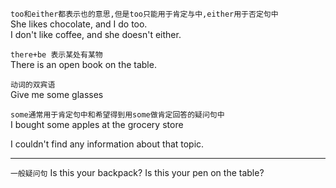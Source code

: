 `too和either都表示也的意思,但是too只能用于肯定与中,either用于否定句中`  
She likes chocolate, and I do too.  
I don't like coffee, and she doesn't either.  


`there+be 表示某处有某物`  
There is an open book on the table.  

`动词的双宾语`  
Give me some glasses  

`some通常用于肯定句中和希望得到用some做肯定回答的疑问句中`  
I bought some apples at the grocery store  

I couldn't find any information about that topic.    

----
`一般疑问句`
Is this your backpack?
Is this your pen on the table?
